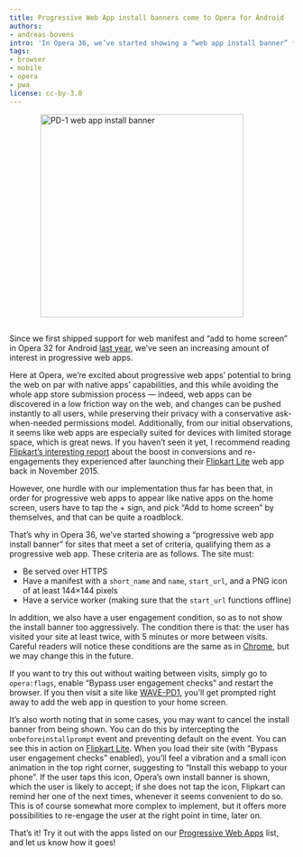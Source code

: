 ```yaml
---
title: Progressive Web App install banners come to Opera for Android
authors:
- andreas-bovens
intro: 'In Opera 36, we’ve started showing a “web app install banner” for sites that meet a set of criteria, qualifying them as a progressive web app.'
tags:
- browser
- mobile
- opera
- pwa
license: cc-by-3.0
---
```


<figure block="figure" mod="right">
	<img elem="media" src="{{ page.id }}/pd-1-banner.png" width="360" style="margin: 0 0 15px 15px" alt="PD-1 web app install banner">
</figure>

Since we first shipped support for web manifest and “add to home screen” in Opera 32 for Android [last year](https://dev.opera.com/articles/installable-web-apps/), we’ve seen an increasing amount of interest in progressive web apps.

Here at Opera, we’re excited about progressive web apps’ potential to bring the web on par with native apps’ capabilities, and this while avoiding the whole app store submission process — indeed, web apps can be discovered in a low friction way on the web, and changes can be pushed instantly to all users, while preserving their privacy with a conservative ask-when-needed permissions model. Additionally, from our initial observations, it seems like web apps are especially suited for devices with limited storage space, which is great news. If you haven’t seen it yet, I recommend reading [Flipkart’s interesting report](https://developers.google.com/web/showcase/case-study/flipkart) about the boost in conversions and re-engagements they experienced after launching their [Flipkart Lite](https://m.flipkart.com/) web app back in November 2015.

However, one hurdle with our implementation thus far has been that, in order for progressive web apps to appear like native apps on the home screen, users have to tap the + sign, and pick “Add to home screen” by themselves, and that can be quite a roadblock.

That’s why in Opera 36, we’ve started showing a “progressive web app install banner” for sites that meet a set of criteria, qualifying them as a progressive web app. These criteria are as follows. The site must:

- Be served over HTTPS
- Have a manifest with a `short_name` and `name`, `start_url`, and a PNG icon of at least 144×144 pixels
- Have a service worker (making sure that the `start_url` functions offline)

In addition, we also have a user engagement condition, so as to not show the install banner too aggressively. The condition there is that: the user has visited your site at least twice, with 5 minutes or more between visits. Careful readers will notice these conditions are the same as in [Chrome](https://developers.google.com/web/updates/2015/03/increasing-engagement-with-app-install-banners-in-chrome-for-android?hl=en), but we may change this in the future.

If you want to try this out without waiting between visits, simply go to `opera:flags`, enable “Bypass user engagement checks” and restart the browser. If you then visit a site like [WAVE-PD1](https://alexgibson.github.io/wavepad/), you’ll get prompted right away to add the web app in question to your home screen.

It’s also worth noting that in some cases, you may want to cancel the install banner from being shown. You can do this by intercepting the `onbeforeinstallprompt` event and preventing default on the event. You can see this in action on [Flipkart Lite](https://m.flipkart.com/). When you load their site (with “Bypass user engagement checks” enabled), you’ll feel a vibration and a small icon animation in the top right corner, suggesting to “Install this webapp to your phone”. If the user taps this icon, Opera’s own install banner is shown, which the user is likely to accept; if she does not tap the icon, Flipkart can remind her one of the next times, whenever it seems convenient to do so. This is of course somewhat more complex to implement, but it offers more possibilities to re-engage the user at the right point in time, later on.

That’s it! Try it out with the apps listed on our [Progressive Web Apps](https://operasoftware.github.io/pwa-list/) list, and let us know how it goes!
